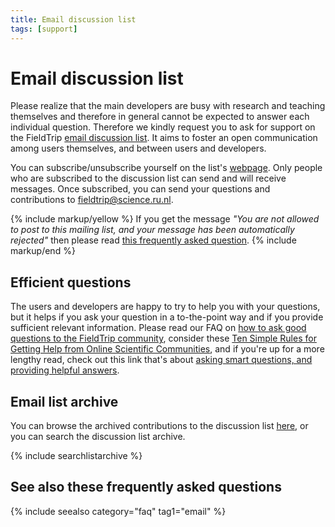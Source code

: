 ```yaml
---
title: Email discussion list
tags: [support]
---
```


# Email discussion list

Please realize that the main developers are busy with research and teaching themselves and therefore in general cannot be expected to answer each individual question. Therefore we kindly request you to ask for support on the FieldTrip [email discussion list](http://mailman.science.ru.nl/mailman/listinfo/fieldtrip). It aims to foster an open communication among users themselves, and between users and developers.

You can subscribe/unsubscribe yourself on the list's [webpage](http://mailman.science.ru.nl/mailman/listinfo/fieldtrip). Only people who are subscribed to the discussion list can send and will receive messages. Once subscribed, you can send your questions and contributions to <fieldtrip@science.ru.nl>.

{% include markup/yellow %}
If you get the message <em>"You are not allowed to post to this mailing list, and your message has been automatically rejected"</em> then please read <a href="/faq/why_am_i_not_allowed_to_post_to_the_discussion_list">this frequently asked question</a>.
{% include markup/end %}

## Efficient questions

The users and developers are happy to try to help you with your questions, but it helps if you ask your question in a to-the-point way and if you provide sufficient relevant information. Please read our FAQ on [how to ask good questions to the FieldTrip community](/faq/how_to_ask_good_questions_to_the_community), consider these [Ten Simple Rules for Getting Help from Online Scientific Communities](http://www.ploscompbiol.org/article/info:doi%2F10.1371%2Fjournal.pcbi.1002202), and if you're up for a more lengthy read, check out this link that's about [asking smart questions, and providing helpful answers](http://www.catb.org/esr/faqs/smart-questions.html).

## Email list archive

You can browse the archived contributions to the discussion list [here](http://mailman.science.ru.nl/pipermail/fieldtrip), or you can search the discussion list archive.

{% include searchlistarchive %}

## See also these frequently asked questions

{% include seealso category="faq" tag1="email" %}
